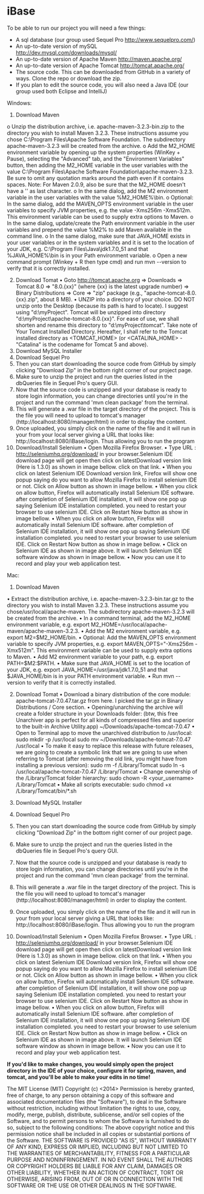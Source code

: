 iBase
=====

To be able to run our project you will need a few things:
- A sql database (our group used Sequel Pro http://www.sequelpro.com/)
- An up-to-date version of mySQL http://dev.mysql.com/downloads/mysql/
- An up-to-date version of Apache Maven http://maven.apache.org/
- An up-to-date version of Apache Tomcat http://tomcat.apache.org/
- The source code. This can be downloaded from GitHub in a variety of ways. Clone the repo or download the zip.
- If you plan to edit the source code, you will also need a Java IDE (our group used both Eclipse and IntelliJ)

Windows:
1)	Download Maven 

o	Unzip the distribution archive, i.e. apache-maven-3.2.3-bin.zip to the directory you wish to install Maven 3.2.3. These instructions assume you chose C:\Program Files\Apache Software Foundation. The subdirectory apache-maven-3.2.3 will be created from the archive.
o	Add the M2_HOME environment variable by opening up the system properties (WinKey + Pause), selecting the "Advanced" tab, and the "Environment Variables" button, then adding the M2_HOME variable in the user variables with the value C:\Program Files\Apache Software Foundation\apache-maven-3.2.3. Be sure to omit any quotation marks around the path even if it contains spaces. Note: For Maven 2.0.9, also be sure that the M2_HOME doesn't have a '\' as last character.
o	In the same dialog, add the M2 environment variable in the user variables with the value %M2_HOME%\bin.
o	Optional: In the same dialog, add the MAVEN_OPTS environment variable in the user variables to specify JVM properties, e.g. the value -Xms256m -Xmx512m. This environment variable can be used to supply extra options to Maven.
o	In the same dialog, update/create the Path environment variable in the user variables and prepend the value %M2% to add Maven available in the command line.
o	In the same dialog, make sure that JAVA_HOME exists in your user variables or in the system variables and it is set to the location of your JDK, e.g. C:\Program Files\Java\jdk1.7.0_51 and that %JAVA_HOME%\bin is in your Path environment variable.
o	Open a new command prompt (Winkey + R then type cmd) and run mvn --version to verify that it is correctly installed.

2)	Download Tomat
•	Goto http://tomcat.apache.org ⇒ Downloads ⇒ Tomcat 8.0 ⇒ "8.0.{xx}" (where {xx} is the latest upgrade number) ⇒ Binary Distributions ⇒ Core ⇒ "zip" package (e.g., "apache-tomcat-8.0.{xx}.zip", about 8 MB).
•	UNZIP into a directory of your choice. DO NOT unzip onto the Desktop (because its path is hard to locate). I suggest using "d:\myProject". Tomcat will be unzipped into directory "d:\myProject\apache-tomcat-8.0.{xx}". For ease of use, we shall shorten and rename this directory to "d:\myProject\tomcat". Take note of Your Tomcat Installed Directory. Hereafter, I shall refer to the Tomcat installed directory as <TOMCAT_HOME> (or <CATALINA_HOME> - "Catalina" is the codename for Tomcat 5 and above).
3)	Download MySQL Installer 
4)	Download Sequel Pro
5)	Then you can start downloading the source code from GitHub by simply clicking "Download Zip" in the bottom right corner of our project page.
6)	Make sure to unzip the project and run the queries listed in the dbQueries file in Sequel Pro's query GUI.
7)	Now that the source code is unzipped and your database is ready to store login information, you can change directories until you're in the project and run the command 'mvn clean package' from the terminal.
8)	This will generate a .war file in the target directory of the project. This is the file you will need to upload to tomcat's manager (http://localhost:8080/manager/html) in order to display the content.
9)	Once uploaded, you simply click on the name of the file and it will run in your from your local server giving a URL that looks like: http://localhost:8080/iBase/login. Thus allowing you to run the program
10)	Download/Install Selenium
•	Open Mozilla Firefox Browser.
•	Type URL : http://seleniumhq.org/download/ in your browser.Selenium IDE download page will get open then click on latestDownload version link (Here is 1.3.0) as shown in image bellow. click on that link.
•	When you click on latest Selenium IDE Download version link, Firefox will show one popup saying do you want to allow Mozilla Firefox to install selenium IDE or not. Click on Allow button as shown in image bellow.
•	When you click on allow button, Firefox will automatically install Selenium IDE software. after completion of Selenium IDE installation, it will show one pop up saying Selenium IDE installation completed. you need to restart your browser to use selenium IDE. Click on Restart Now button as show in image bellow.
•	When you click on allow button, Firefox will automatically install Selenium IDE software. after completion of Selenium IDE installation, it will show one pop up saying Selenium IDE installation completed. you need to restart your browser to use selenium IDE. Click on Restart Now button as show in image bellow.
•	Click on Selenium IDE as shown in image above. It will launch Selenium IDE software window as shown in image bellow. 
•	Now you can use it to record and play your web application test.

Mac:
1)	Download Maven 

•	Extract the distribution archive, i.e. apache-maven-3.2.3-bin.tar.gz to the directory you wish to install Maven 3.2.3. These instructions assume you chose/usr/local/apache-maven. The subdirectory apache-maven-3.2.3 will be created from the archive.
•	In a command terminal, add the M2_HOME environment variable, e.g. export M2_HOME=/usr/local/apache-maven/apache-maven-3.2.3.
•	Add the M2 environment variable, e.g. export M2=$M2_HOME/bin.
•	Optional: Add the MAVEN_OPTS environment variable to specify JVM properties, e.g. export MAVEN_OPTS="-Xms256m -Xmx512m". This environment variable can be used to supply extra options to Maven.
•	Add M2 environment variable to your path, e.g. export PATH=$M2:$PATH.
•	Make sure that JAVA_HOME is set to the location of your JDK, e.g. export JAVA_HOME=/usr/java/jdk1.7.0_51 and that $JAVA_HOME/bin is in your PATH environment variable.
•	Run mvn --version to verify that it is correctly installed.

2)	Download Tomat
•	Download a binary distribution of the core module: apache-tomcat-7.0.47.tar.gz from here. I picked the tar.gz in Binary Distributions / Core section.
•	Opening/unarchiving the archive will create a folder structure in your Downloads folder: (btw, this free Unarchiver app is perfect for all kinds of compressed files and superior to the built-in Archive Utility.app)
~/Downloads/apache-tomcat-7.0.47
•	Open to Terminal app to move the unarchived distribution to /usr/local:
sudo mkdir -p /usr/local
sudo mv ~/Downloads/apache-tomcat-7.0.47 /usr/local
•	To make it easy to replace this release with future releases, we are going to create a symbolic link that we are going to use when referring to Tomcat (after removing the old link, you might have from installing a previous version):
sudo rm -f /Library/Tomcat
sudo ln -s /usr/local/apache-tomcat-7.0.47 /Library/Tomcat
•	Change ownership of the /Library/Tomcat folder hierarchy:
sudo chown -R <your_username> /Library/Tomcat
•	Make all scripts executable:
sudo chmod +x /Library/Tomcat/bin/*.sh

3)	Download MySQL Installer 
4)	Download Sequel Pro
5)	Then you can start downloading the source code from GitHub by simply clicking "Download Zip" in the bottom right corner of our project page.
6)	Make sure to unzip the project and run the queries listed in the dbQueries file in Sequel Pro's query GUI.
7)	Now that the source code is unzipped and your database is ready to store login information, you can change directories until you're in the project and run the command 'mvn clean package' from the terminal.
8)	This will generate a .war file in the target directory of the project. This is the file you will need to upload to tomcat's manager (http://localhost:8080/manager/html) in order to display the content.
9)	Once uploaded, you simply click on the name of the file and it will run in your from your local server giving a URL that looks like: http://localhost:8080/iBase/login. Thus allowing you to run the program
10)	Download/Install Selenium
•	Open Mozilla Firefox Browser.
•	Type URL : http://seleniumhq.org/download/ in your browser.Selenium IDE download page will get open then click on latestDownload version link (Here is 1.3.0) as shown in image bellow. click on that link.
•	When you click on latest Selenium IDE Download version link, Firefox will show one popup saying do you want to allow Mozilla Firefox to install selenium IDE or not. Click on Allow button as shown in image bellow.
•	When you click on allow button, Firefox will automatically install Selenium IDE software. after completion of Selenium IDE installation, it will show one pop up saying Selenium IDE installation completed. you need to restart your browser to use selenium IDE. Click on Restart Now button as show in image bellow.
•	When you click on allow button, Firefox will automatically install Selenium IDE software. after completion of Selenium IDE installation, it will show one pop up saying Selenium IDE installation completed. you need to restart your browser to use selenium IDE. Click on Restart Now button as show in image bellow.
•	Click on Selenium IDE as shown in image above. It will launch Selenium IDE software window as shown in image bellow. 
•	Now you can use it to record and play your web application test.


**If you'd like to make changes, you would simply open the project directory in the IDE of your choice, configure it for spring, maven, and tomcat, and you'll be able to make your edits in no time!**

The MIT License (MIT)
Copyright (c) <2014> <iBase>
Permission is hereby granted, free of charge, to any person obtaining a copy
of this software and associated documentation files (the "Software"), to deal
in the Software without restriction, including without limitation the rights
to use, copy, modify, merge, publish, distribute, sublicense, and/or sell
copies of the Software, and to permit persons to whom the Software is
furnished to do so, subject to the following conditions:
The above copyright notice and this permission notice shall be included in
all copies or substantial portions of the Software.
THE SOFTWARE IS PROVIDED "AS IS", WITHOUT WARRANTY OF ANY KIND, EXPRESS OR
IMPLIED, INCLUDING BUT NOT LIMITED TO THE WARRANTIES OF MERCHANTABILITY,
FITNESS FOR A PARTICULAR PURPOSE AND NONINFRINGEMENT. IN NO EVENT SHALL THE
AUTHORS OR COPYRIGHT HOLDERS BE LIABLE FOR ANY CLAIM, DAMAGES OR OTHER
LIABILITY, WHETHER IN AN ACTION OF CONTRACT, TORT OR OTHERWISE, ARISING FROM,
OUT OF OR IN CONNECTION WITH THE SOFTWARE OR THE USE OR OTHER DEALINGS IN
THE SOFTWARE.








